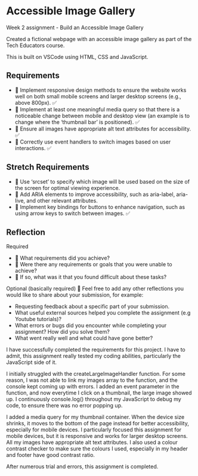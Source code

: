 # Accessible Image Gallery 

Week 2 assignment - Build an Accessible Image Gallery

Created a fictional webpage with an accessible image gallery as part of the Tech Educators course.

This is built on VSCode using HTML, CSS and JavaScript.

## Requirements
* 🎯 Implement responsive design methods to ensure the website works well on both small mobile screens and larger desktop screens (e.g., above 800px). ✅
* 🎯 Implement at least one meaningful media query so that there is a noticeable change between mobile and desktop view (an example is to change where the ‘thumbnail bar’ is positioned). ✅
* 🎯 Ensure all images have appropriate alt text attributes for accessibility. ✅
* 🎯 Correctly use event handlers to switch images based on user interactions. ✅

## Stretch Requirements
* 🏹 Use ‘srcset’ to specify which image will be used based on the size of the screen for optimal viewing experience.
* 🏹 Add ARIA elements to improve accessibility, such as aria-label, aria-live, and other relevant attributes.
* 🏹 Implement key bindings for buttons to enhance navigation, such as using arrow keys to switch between images. ✅

## Reflection 

Required
* 🎯 What requirements did you achieve?
* 🎯 Were there any requirements or goals that you were unable to achieve?
* 🎯 If so, what was it that you found difficult about these tasks?

Optional (basically required)
🏹 Feel free to add any other reflections you would like to share about your submission, for example:

* Requesting feedback about a specific part of your submission.
* What useful external sources helped you complete the assignment (e.g Youtube tutorials)?
* What errors or bugs did you encounter while completing your assignment? How did you solve them?
* What went really well and what could have gone better?

I have successfully completed the requirements for this project. I have to admit, this assignment really tested my coding abilities, particularly the JavaScript side of it. 

I initially struggled with the createLargeImageHandler function. For some reason, I was not able to link my images array to the function, and the console kept coming up with errors. I added an event parameter in the function, and now everytime I click on a thumbnail, the large image showed up. I continuously console.log() throughout my JavaScript to debug my code, to ensure there was no error popping up. 

I added a media query for my thumbnail container. When the device size shrinks, it moves to the bottom of the page instead for better accessibility, especially for mobile devices. I particularly focused this assignment for mobile devices, but it is responsive and works for larger desktop screens. All my images have appropriate alt text attributes. I also used a colour contrast checker to make sure the colours I used, especially in my header and footer have good contrast ratio. 



After numerous trial and errors, this assignment is completed. 